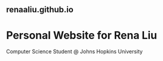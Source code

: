 ## renaaliu.github.io
# Personal Website for Rena Liu

Computer Science Student @ Johns Hopkins University
